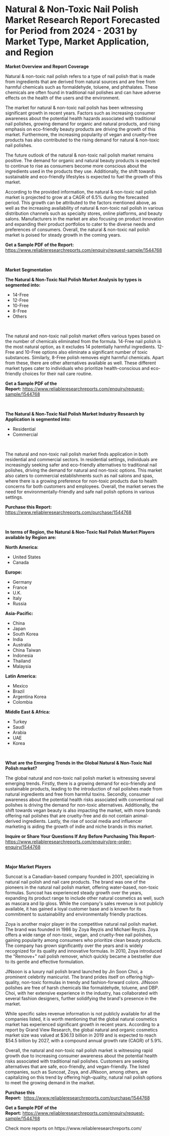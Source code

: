 <p><h1>Natural & Non-Toxic Nail Polish Market Research Report Forecasted for Period from 2024 -  2031 by Market Type, Market Application, and Region</h1></p><p><strong>Market Overview and Report Coverage</strong></p>
<p><p>Natural & non-toxic nail polish refers to a type of nail polish that is made from ingredients that are derived from natural sources and are free from harmful chemicals such as formaldehyde, toluene, and phthalates. These chemicals are often found in traditional nail polishes and can have adverse effects on the health of the users and the environment.</p><p>The market for natural & non-toxic nail polish has been witnessing significant growth in recent years. Factors such as increasing consumer awareness about the potential health hazards associated with traditional nail polishes, growing demand for organic and natural products, and rising emphasis on eco-friendly beauty products are driving the growth of this market. Furthermore, the increasing popularity of vegan and cruelty-free products has also contributed to the rising demand for natural & non-toxic nail polishes.</p><p>The future outlook of the natural & non-toxic nail polish market remains positive. The demand for organic and natural beauty products is expected to continue to rise as consumers become more conscious about the ingredients used in the products they use. Additionally, the shift towards sustainable and eco-friendly lifestyles is expected to fuel the growth of this market.</p><p>According to the provided information, the natural & non-toxic nail polish market is projected to grow at a CAGR of 6.5% during the forecasted period. This growth can be attributed to the factors mentioned above, as well as the increasing availability of natural & non-toxic nail polish in various distribution channels such as specialty stores, online platforms, and beauty salons. Manufacturers in the market are also focusing on product innovation and expanding their product portfolios to cater to the diverse needs and preferences of consumers. Overall, the natural & non-toxic nail polish market is poised for steady growth in the coming years.</p></p>
<p><strong>Get a Sample PDF of the Report:</strong> <a href="https://www.reliableresearchreports.com/enquiry/request-sample/1544768">https://www.reliableresearchreports.com/enquiry/request-sample/1544768</a></p>
<p>&nbsp;</p>
<p><strong>Market Segmentation</strong></p>
<p><strong>The Natural & Non-Toxic Nail Polish Market Analysis by types is segmented into:</strong></p>
<p><ul><li>14-Free</li><li>12-Free</li><li>10-Free</li><li>8-Free</li><li>Others</li></ul></p>
<p>&nbsp;</p>
<p><p>The natural and non-toxic nail polish market offers various types based on the number of chemicals eliminated from the formula. 14-Free nail polish is the most natural option, as it excludes 14 potentially harmful ingredients. 12-Free and 10-Free options also eliminate a significant number of toxic substances. Similarly, 8-Free polish removes eight harmful chemicals. Apart from these, there are other alternatives available as well. These different market types cater to individuals who prioritize health-conscious and eco-friendly choices for their nail care routine.</p></p>
<p><strong>Get a Sample PDF of the Report:</strong>&nbsp;<a href="https://www.reliableresearchreports.com/enquiry/request-sample/1544768">https://www.reliableresearchreports.com/enquiry/request-sample/1544768</a></p>
<p>&nbsp;</p>
<p><strong>The Natural & Non-Toxic Nail Polish Market Industry Research by Application is segmented into:</strong></p>
<p><ul><li>Residential</li><li>Commercial</li></ul></p>
<p>&nbsp;</p>
<p><p>The natural and non-toxic nail polish market finds application in both residential and commercial sectors. In residential settings, individuals are increasingly seeking safer and eco-friendly alternatives to traditional nail polishes, driving the demand for natural and non-toxic options. This market also caters to commercial establishments such as nail salons and spas, where there is a growing preference for non-toxic products due to health concerns for both customers and employees. Overall, the market serves the need for environmentally-friendly and safe nail polish options in various settings.</p></p>
<p><strong>Purchase this Report:</strong>&nbsp; <a href="https://www.reliableresearchreports.com/purchase/1544768">https://www.reliableresearchreports.com/purchase/1544768</a></p>
<p>&nbsp;</p>
<p><strong>In terms of Region, the Natural & Non-Toxic Nail Polish Market Players available by Region are:</strong></p>
<p>
    <p> <strong> North America: </strong>
        <ul>
            <li>United States</li>
            <li>Canada</li>
        </ul>
        </p> 
    <p> <strong> Europe: </strong>
        <ul>
            <li>Germany</li>
            <li>France</li>
            <li>U.K.</li>
            <li>Italy</li>
            <li>Russia</li>
        </ul>
        </p> 
    <p> <strong> Asia-Pacific: </strong>
        <ul>
            <li>China</li>
            <li>Japan</li>
            <li>South Korea</li>
            <li>India</li>
            <li>Australia</li>
            <li>China Taiwan</li>
            <li>Indonesia</li>
            <li>Thailand</li>
            <li>Malaysia</li>
        </ul>
        </p> 
    <p> <strong> Latin America: </strong>
        <ul>
            <li>Mexico</li>
            <li>Brazil</li>
            <li>Argentina Korea</li>
            <li>Colombia</li>
        </ul>
        </p> 
    <p> <strong> Middle East & Africa: </strong>
        <ul>
            <li>Turkey</li>
            <li>Saudi</li>
            <li>Arabia</li>
            <li>UAE</li>
            <li>Korea</li>
        </ul>
    </p>
    </p>
<p>&nbsp;</p>
<p><strong>What are the Emerging Trends in the Global Natural & Non-Toxic Nail Polish market?</strong></p>
<p><p>The global natural and non-toxic nail polish market is witnessing several emerging trends. Firstly, there is a growing demand for eco-friendly and sustainable products, leading to the introduction of nail polishes made from natural ingredients and free from harmful toxins. Secondly, consumer awareness about the potential health risks associated with conventional nail polishes is driving the demand for non-toxic alternatives. Additionally, the shift towards vegan beauty is also impacting the market, with more brands offering nail polishes that are cruelty-free and do not contain animal-derived ingredients. Lastly, the rise of social media and influencer marketing is aiding the growth of indie and niche brands in this market.</p></p>
<p><strong>Inquire or Share Your Questions If Any Before Purchasing This Report</strong>- <a href="https://www.reliableresearchreports.com/enquiry/pre-order-enquiry/1544768">https://www.reliableresearchreports.com/enquiry/pre-order-enquiry/1544768</a></p>
<p>&nbsp;</p>
<p><strong>Major Market Players</strong></p>
<p><p>Suncoat is a Canadian-based company founded in 2001, specializing in natural nail polish and nail care products. The brand was one of the pioneers in the natural nail polish market, offering water-based, non-toxic formulas. Suncoat has experienced steady growth over the years, expanding its product range to include other natural cosmetics as well, such as mascara and lip gloss. While the company's sales revenue is not publicly available, it has gained a loyal customer base and is known for its commitment to sustainability and environmentally friendly practices.</p><p>Zoya is another major player in the competitive natural nail polish market. The brand was founded in 1986 by Zoya Reyzis and Michael Reyzis. Zoya offers a wide range of non-toxic, vegan, and cruelty-free nail polishes, gaining popularity among consumers who prioritize clean beauty products. The company has grown significantly over the years and is widely recognized for its quality and innovative formulas. In 2010, Zoya introduced the "Remove+" nail polish remover, which quickly became a bestseller due to its gentle and effective formulation.</p><p>JINsoon is a luxury nail polish brand launched by Jin Soon Choi, a prominent celebrity manicurist. The brand prides itself on offering high-quality, non-toxic formulas in trendy and fashion-forward colors. JINsoon polishes are free of harsh chemicals like formaldehyde, toluene, and DBP. Choi, with her extensive experience in the industry, has collaborated with several fashion designers, further solidifying the brand's presence in the market.</p><p>While specific sales revenue information is not publicly available for all the companies listed, it is worth mentioning that the global natural cosmetics market has experienced significant growth in recent years. According to a report by Grand View Research, the global natural and organic cosmetics market size was valued at $36.13 billion in 2019 and is expected to reach $54.5 billion by 2027, with a compound annual growth rate (CAGR) of 5.9%.</p><p>Overall, the natural and non-toxic nail polish market is witnessing rapid growth due to increasing consumer awareness about the potential health risks associated with traditional nail polishes. Customers are seeking alternatives that are safe, eco-friendly, and vegan-friendly. The listed companies, such as Suncoat, Zoya, and JINsoon, among others, are capitalizing on this trend by offering high-quality, natural nail polish options to meet the growing demand in the market.</p></p>
<p><strong>Purchase this Report:</strong>&nbsp;&nbsp;<a href="https://www.reliableresearchreports.com/purchase/1544768">https://www.reliableresearchreports.com/purchase/1544768</a></p>
<p></p>
<p><strong>Get a Sample PDF of the Report:</strong>&nbsp;<a href="https://www.reliableresearchreports.com/enquiry/request-sample/1544768">https://www.reliableresearchreports.com/enquiry/request-sample/1544768</a></p>
<p>Check more reports on https://www.reliableresearchreports.com/</p>